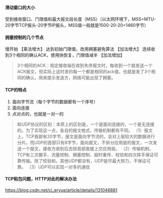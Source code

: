 #### 滑动窗口的大小
  受到接收窗口、门限值和最大报文段长度（MSS）（以太网环境下，MSS=MTU-20字节TCP报头-20字节IP报头，MSS值一般就是1500-20-20=1460字节）

#### 拥塞控制的几个节点
  慢开始 【乘法增大】 达到初始门限值，改用拥塞避免算法 【加法增大】 连续收到3个相同的确认ACK，使用快恢复，门限值减半 【加法增加】
> 3个相同的ACK：规定接收端在收到失序报文时，每收到一个就发送一个ACK报文，但实际上这时发的每一个都是相同的ack值，也就是发了3个相同的确认，用来提示发送方，网络可能出现了拥塞。

#### TCP的特点
 1. 面向字节流（每个字节的数据都有一个序号）
 2. 面向连接
 3. 点对点的，也就是一对一的
 > 和UDP协议的区别：本质上的区别是，一个是面向连接的，一个是无连接的。为了实现这一点，各自的报文格式、传输机制都有不同。
 （1）报文上，TCP首部有20字节，报文是面向字节流的，会对上层较大的数据进行分片。而UDP的首部只有8字节，面向报文，不拆分应用层的报文，一次发送一个报文，接收方收到后去除首部直接上交应用层。
 （2）传输机制，TCP有三次握手、流量控制、拥塞控制、超时重传、校验和四次挥手保证可靠传输。除了校验和，其他UDP都没有，UDP是尽最大努力，不保证可靠。
 （3）UDP可以实现一对多的通信

 #### TCP粘包问题，HTTP对此的解决办法
 https://blog.csdn.net/cj_eryue/article/details/131046881